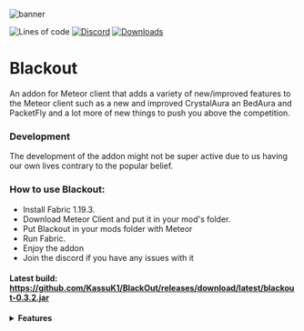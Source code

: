 ![banner](https://raw.githubusercontent.com/KassuK1/BlackOut/main/src/main/resources/assets/logo.png)

![Lines of code](https://img.shields.io/tokei/lines/github/KassuK1/BlackOut?color=blue&label=lines%20of%20code&style=for-the-badge)
[![Discord](https://img.shields.io/discord/1020709439742947380?color=blue&label=Discord&logo=Discord&style=for-the-badge)](https://discord.gg/mmWz9Dz4Y9)
[![Downloads](https://img.shields.io/github/downloads/KassuK1/BlackOut/total?color=blueviolet&style=for-the-badge)](https://github.com/KassuK1/BlackOut/releases)

# Blackout
An addon for Meteor client that adds a variety of new/improved features to the Meteor client
such as a new and improved CrystalAura an BedAura and PacketFly and a lot more of new things to push you above the competition.

### Development
The development of the addon might not be super active due to us having our own lives contrary to the popular belief.

### How to use Blackout:
 - Install Fabric 1.19.3.
 - Download Meteor Client and put it in your mod's folder.
 - Put Blackout in your mods folder with Meteor
 - Run Fabric.
 - Enjoy the addon
 - Join the discord if you have any issues with it

#### Latest build: https://github.com/KassuK1/BlackOut/releases/download/latest/blackout-0.3.2.jar

<details>
<summary><b>Features</b></summary>

## Modules

#### AutoAndrewTate

#### AntiAim

#### AutoAnchor+

#### AutoCraftingTable

#### AutoCrystalPlus

#### AutoCrystalRewrite

#### AutoEz

#### AutoMine

#### AutoPearl

#### AutoTravel

#### BedBomb

#### ButtonAura

#### CustomFOV

#### Disabler

#### FastXP

#### FeetESP

#### FlightPlus

#### Fog

#### HoleFill+

#### HoleSnap

#### JumpModify

#### ForceField

#### LegitScaffold

#### OffHandPlus

#### PacketCrash

#### PacketFly

#### NN-Nuker

#### ResetVL

#### RPC

#### ScaffoldPlus

#### SelfTrapPlus

#### SprintPlus

#### Strafe

#### SurroundPlus

#### WeakAlert

## Commands

#### BlackoutGit

#### GearInfo

#### Kick

#### Panic

## Hud

#### BlackoutArray

#### GearHud

#### HudWaterMark

#### Keys

#### TargetHud

#### Welcomer
</details>
